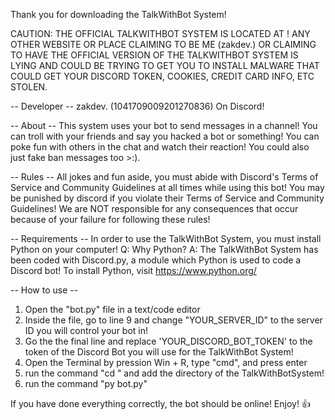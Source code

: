 Thank you for downloading the TalkWithBot System!

CAUTION: THE OFFICIAL TALKWITHBOT SYSTEM IS LOCATED AT ! ANY OTHER WEBSITE OR PLACE CLAIMING TO BE ME (zakdev.) OR CLAIMING TO HAVE THE
OFFICIAL VERSION OF THE TALKWITHBOT SYSTEM IS LYING AND COULD BE TRYING TO GET YOU TO INSTALL MALWARE THAT COULD GET YOUR DISCORD
TOKEN, COOKIES, CREDIT CARD INFO, ETC STOLEN.

-- Developer --
zakdev. (1041709009201270836) On Discord!

-- About --
This system uses your bot to send messages in a channel!
You can troll with your friends and say you hacked a bot or something!
You can poke fun with others in the chat and watch their reaction!
You could also just fake ban messages too >:).

-- Rules --
All jokes and fun aside, you must abide with Discord's Terms of Service and Community Guidelines
at all times while using this bot! You may be punished by discord if you violate their Terms of Service and Community Guidelines!
We are NOT responsible for any consequences that occur because of your failure for following these rules!

-- Requirements --
In order to use the TalkWithBot System, you must install Python on your computer!
Q: Why Python?
A: The TalkWithBot System has been coded with Discord.py, a module which Python is used to code a Discord bot!
To install Python, visit https://www.python.org/

-- How to use --
1. Open the "bot.py" file in a text/code editor
2. Inside the file, go to line 9 and change "YOUR_SERVER_ID" to the server ID you will control your bot in!
3. Go the the final line and replace 'YOUR_DISCORD_BOT_TOKEN' to the token of the Discord Bot you will use for the TalkWithBot System!
4. Open the Terminal by pression Win + R, type "cmd", and press enter
5. run the command "cd " and add the directory of the TalkWithBotSystem!
6. run the command "py bot.py"

If you have done everything correctly, the bot should be online! Enjoy! 👍